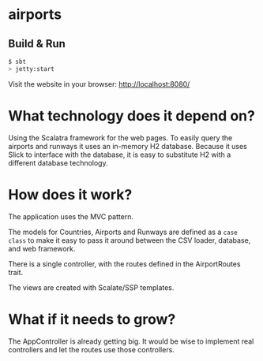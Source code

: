 # airports #

## Build & Run ##

```sh
$ sbt
> jetty:start
```

Visit the website in your browser:
[http://localhost:8080/](http://localhost:8080/)

# What technology does it depend on?

Using the Scalatra framework for the web pages.
To easily query the airports and runways it uses an in-memory H2 database. 
Because it uses Slick to interface with the database, it is easy to substitute
H2 with a different database technology.

# How does it work?

The application uses the MVC pattern.

The models for Countries, Airports and Runways are defined as a `case class` to make it
easy to pass it around between the CSV loader, database, and web framework.

There is a single controller, with the routes defined in the AirportRoutes trait.

The views are created with Scalate/SSP templates.

# What if it needs to grow?

The AppController is already getting big. It would be wise to implement real controllers
and let the routes use those controllers.
